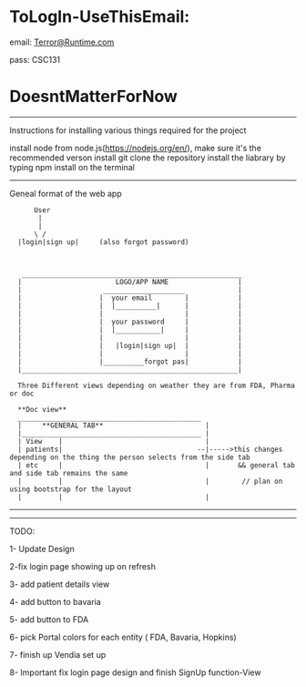 # ToLogIn-UseThisEmail:

email: Terror@Runtime.com

pass: CSC131

# DoesntMatterForNow
_______________________________________________________________________________________________________________________________________
Instructions for installing various things required for the project

install node from node.js(https://nodejs.org/en/), make sure it's the recommended verson
install git
clone the repository 
install the liabrary by typing npm install on the terminal
________________________________________________________________________________________________________________________________________
Geneal format of the web app

          User
           |
           |
          \ /
      |login|sign up|     (also forgot password)
      
      
      
       ______________________________________________________
      |                       LOGO/APP NAME                 |
      |                    ____________________             |
      |                   |  your email        |            |
      |                   |  |__________|      |            |
      |                   |                    |            |
      |                   |  your password     |            |
      |                   |  |___________|     |            |
      |                   |                    |            |
      |                   |   |login|sign up|  |            |
      |                   |                    |            |
      |                   |__________forgot pas|            |
      |_____________________________________________________|
      
      Three Different views depending on weather they are from FDA, Pharma or doc
      
      **Doc view** 
      _____________________________________________
      |     **GENERAL TAB**                         |
      |____________________________________________ |
      | View    |                                   |
      | patients|                                 --|----->this changes depending on the thing the person selects from the side tab 
      | etc     |                                   |       && general tab and side tab remains the same 
      |         |                                   |        // plan on using bootstrap for the layout
      |         |                                   |

___________________________________________________________________________________________________________________________________________
___________________________________________________________________________________________________________________________________________
TODO:

1- Update Design

2-fix login page showing up on refresh

3- add patient details view

4- add button to bavaria

5- add button to FDA

6- pick Portal colors for each entity ( FDA, Bavaria, Hopkins)

7- finish up Vendia set up

8- Important fix login page design and finish SignUp function-View



